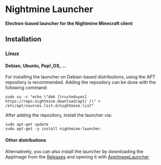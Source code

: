 # Nightmine Launcher
**Electron-based launcher for the Nightmine Minecraft client**

## Installation
### Linux
#### Debian, Ubuntu, Pop!_OS, ...
For installing the launcher on Debian-based distributions, using the APT repository is recommended.
Adding the repository can be done with the following command:

```shell
sudo su -c "echo \"deb [trusted=yes] https://repo.nightmine.download/apt/ /\" > /etc/apt/sources.list.d/nightmine.list"
```

After adding the repository, install the launcher via:

```shell
sudo apt-get update
sudo apt-get -y install nightmine-launcher
```

#### Other distributions
Alternatively, you can also install the launcher by downloading the AppImage from the [Releases](https://github.com/thatmarcel/nightmine-launcher/releases) and opening it with [AppImageLauncher](https://github.com/TheAssassin/AppImageLauncher)
